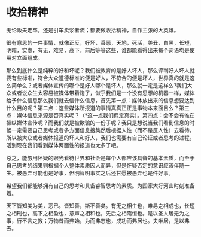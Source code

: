 # 收拾精神
  无论贩夫走卒，还是引车卖浆者流；都要做收拾精神，自作主张的大英雄。

  很有意思的一件事情，就像正反，好坏，善恶，天地，死活，美丑，白黑，长短，明暗，实虚，有无，难易，高下，前后等等这些，谁都能看得出来每个词语均是使用对立面组成。

  那么到底什么是纯粹的好和坏呢？我们被教育的是好人坏人，那么评判好人坏人就要有些标准，符合大众道德标准的便是好人，不符合的便是坏人，世界真的就是这么简单么？或者媒体宣传的哪个是好人哪个是坏人，那么就一定是这样么?我们大众或者说众生太容易被媒体带着跑了，似乎我们是一个没有思想的机器一样，媒体给予什么信息那么我们就去信什么信息，首先第一点：媒体放出来的信息想要达到什么目的呢？第二点：这些媒体所报道的事情真真正正是事物本来面目么？第三点：媒体信息来源是否真实呢？（*这一点我们假定真实）。第四点：会不会有谁在操纵媒体宣传呢？而我们就是被欺骗的一份子呢？我只是想说当我们看到信息的时候一定需要自己思考或者多方面信息搜集然后根据人性（而不是反人性）去看待。所以被大众或者媒体报道的坏人和好人，我们也需要有自己论证或者思考的过程。活到现在我们看到媒体两面性的报道也太多了吧。

  总之，能够用怀疑的眼光看待世界和社会是每个人都应该具备的基本素质，而至于自己思考的结果则根据个人整体素质因人而异，但是怀疑否定的意识应该伴随一生。被愚弄可能也是好事，但明智明事实之后还甘愿被愚弄也是件好事。

  希望我们都能够拥有自己的思考和具备睿智思考的素质。为国家大好河山时刻准备着。

  天下皆知美为美，恶已。皆知善，斯不善矣。有无之相生也，难易之相成也，长短之相刑也，高下之相盈也，意声之相和也，先后之相隋恒也。是以圣人居无为之事，行不言之教；万物昔而弗始，为而弗志也，成功而弗居也。夫唯居，是以弗去。
